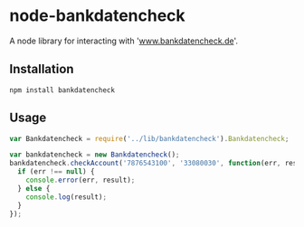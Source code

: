 node-bankdatencheck
===================

A node library for interacting with 'www.bankdatencheck.de'.

## Installation
```
npm install bankdatencheck
```

## Usage
```js
var Bankdatencheck = require('../lib/bankdatencheck').Bankdatencheck;

var bankdatencheck = new Bankdatencheck();
bankdatencheck.checkAccount('7876543100', '33080030', function(err, result) {
  if (err !== null) {
    console.error(err, result);
  } else {
    console.log(result);
  }
});
```
